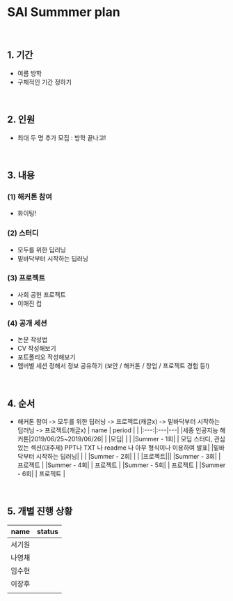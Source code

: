 # SAI Summmer plan

<br>

## 1. 기간
 - 여름 방학
 - 구체적인 기간 정하기

<br>

## 2. 인원
 - 최대 두 명 추가 모집 : 방학 끝나고!

<br>

## 3. 내용
### (1) 해커톤 참여
  - 화이팅!
  
### (2) 스터디
  - 모두를 위한 딥러닝
  - 밑바닥부터 시작하는 딥러닝
  
### (3) 프로젝트
  - 사회 공헌 프로젝트
  - 이매진 컵
 
### (4) 공개 세션
  - 논문 작성법
  - CV 작성해보기
  - 포트폴리오 작성해보기
  - 멤버별 세션 정해서 정보 공유하기 (보안 / 해커톤 / 창업 / 프로젝트 경험 등!)
 
<br>

## 4. 순서
 - 해커톤 참여 -> 모두를 위한 딥러닝 -> 프로젝트(캐글x) -> 밑바닥부터 시작하는 딥러닝 -> 프로젝트(캐글x)
| name | period | |
|:---:|:---|---|
|세종 인공지능 해커톤|2019/06/25~2019/06/26| |
|모딥| | |
|Summer - 1회| | 모딥 스터디, 관심있는 섹션(대주제) PPT나 TXT 나 readme 나 아무 형식이나 이용하여 발표|
|밑바닥부터 시작하는 딥러닝| | |
|Summer - 2회| | |
|프로젝트|||
|Summer - 3회| | 프로젝트 |
|Summer - 4회| | 프로젝트 |
|Summer - 5회| | 프로젝트 |
|Summer - 6회| | 프로젝트 |




<br>

## 5. 개별 진행 상황


| name | status |
|:---:|:---|
| 서기원 | |
| 나영채 | |
| 임수현 | |
| 이장후 | |
| | |

<br>
